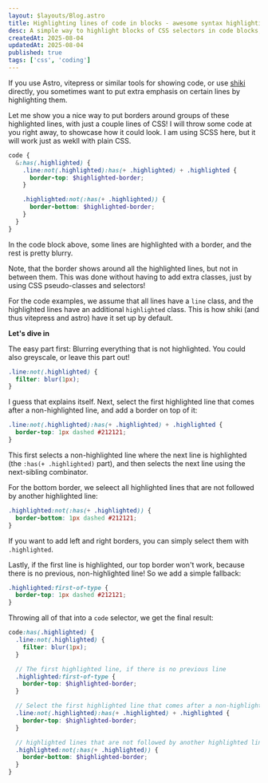 ```yaml
---
layout: $layouts/Blog.astro
title: Highlighting lines of code in blocks - awesome syntax highlighting with CSS selectors!
desc: A simple way to highlight blocks of CSS selectors in code blocks, using just a few lines of CSS.
createdAt: 2025-08-04
updatedAt: 2025-08-04
published: true
tags: ['css', 'coding']
---
```


If you use Astro, vitepress or similar tools for showing code, or use [shiki](https://shiki.style/) directly, you sometimes want to put extra emphasis on certain lines by highlighting them.

Let me show you a nice way to put borders around groups of these highlighted lines, with just a couple lines of CSS! I will throw some code at you right away, to showcase how it could look. I am using SCSS here, but it will work just as wekll with plain CSS.

```scss {3-5,7}
code {
  &:has(.highlighted) {
    .line:not(.highlighted):has(+ .highlighted) + .highlighted {
      border-top: $highlighted-border;
    }

    .highlighted:not(:has(+ .highlighted)) {
      border-bottom: $highlighted-border;
    }
  }
}
```

In the code block above, some lines are highlighted with a border, and the rest is pretty blurry.

Note, that the border shows around all the highlighted lines, but not in between them. This was done without having to add extra classes, just by using CSS pseudo-classes and selectors!

For the code examples, we assume that all lines have a `line` class, and the highlighted lines have an additional `highlighted` class. This is how shiki (and thus vitepress and astro) have it set up by default.

**Let's dive in**

The easy part first: Blurring everything that is not highlighted. You could also greyscale, or leave this part out!

```scss
.line:not(.highlighted) {
  filter: blur(1px);
}
```

I guess that explains itself. Next, select the first highlighted line that comes after a non-highlighted line, and add a border on top of it:

```scss
.line:not(.highlighted):has(+ .highlighted) + .highlighted {
  border-top: 1px dashed #212121;
}
```

This first selects a non-highlighted line where the next line is highlighted (the `:has(+ .highlighted)` part), and then selects the next line using the next-sibling combinator.

For the bottom border, we seleect all highlighted lines that are not followed by another highlighted line:

```scss
.highlighted:not(:has(+ .highlighted)) {
  border-bottom: 1px dashed #212121;
}
```

If you want to add left and right borders, you can simply select them with `.highlighted`.

Lastly, if the first line is highlighted, our top border won't work, because there is no previous, non-highlighted line! So we add a simple fallback:

```scss
.highlighted:first-of-type {
  border-top: 1px dashed #212121;
}
```

Throwing all of that into a `code` selector, we get the final result:

```scss
code:has(.highlighted) {
  .line:not(.highlighted) {
    filter: blur(1px);
  }

  // The first highlighted line, if there is no previous line
  .highlighted:first-of-type {
    border-top: $highlighted-border;
  }

  // Select the first highlighted line that comes after a non-highlighted line
  .line:not(.highlighted):has(+ .highlighted) + .highlighted {
    border-top: $highlighted-border;
  }

  // highlighted lines that are not followed by another highlighted line
  .highlighted:not(:has(+ .highlighted)) {
    border-bottom: $highlighted-border;
  }
}
```
